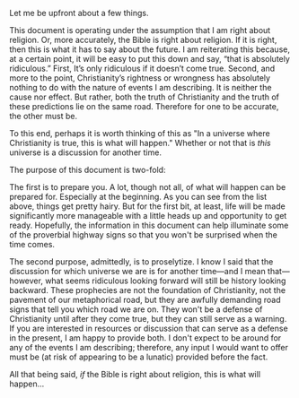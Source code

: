 Let me be upfront about a few things.

This document is operating under the assumption that I am right about religion. Or, more accurately, the Bible is right about religion. If it is right, then this is what it has to say about the future. I am reiterating this because, at a certain point, it will be easy to put this down and say, “that is absolutely ridiculous.” First, It’s only ridiculous if it doesn’t come true. Second, and more to the point, Christianity’s rightness or wrongness has absolutely nothing to do with the nature of events I am describing. It is neither the cause nor effect. But rather, both the truth of Christianity and the truth of these predictions lie on the same road. Therefore for one to be accurate, the other must be.

To this end, perhaps it is worth thinking of this as "In a universe where Christianity is true, this is what will happen." Whether or not that is *this* universe is a discussion for another time.

The purpose of this document is two-fold:

The first is to prepare you. A lot, though not all, of what will happen can be prepared for. Especially at the beginning. As you can see from the list above, things get pretty hairy. But for the first bit, at least, life will be made significantly more manageable with a little heads up and opportunity to get ready. Hopefully, the information in this document can help illuminate some of the proverbial highway signs so that you won't be surprised when the time comes.

The second purpose, admittedly, is to proselytize. I know I said that the discussion for which universe we are is for another time—and I mean that—however, what seems ridiculous looking forward will still be history looking backward. These prophecies are not the foundation of Christianity, not the pavement of our metaphorical road, but they are awfully demanding road signs that tell you which road we are on. They won't be a defense of Christianity until after they come true, but they can still serve as a warning. If you are interested in resources or discussion that can serve as a defense in the present, I am happy to provide both. I don't expect to be around for any of the events I am describing; therefore, any input I would want to offer must be (at risk of appearing to be a lunatic) provided before the fact.

All that being said, *if* the Bible is right about religion, this is what will happen...